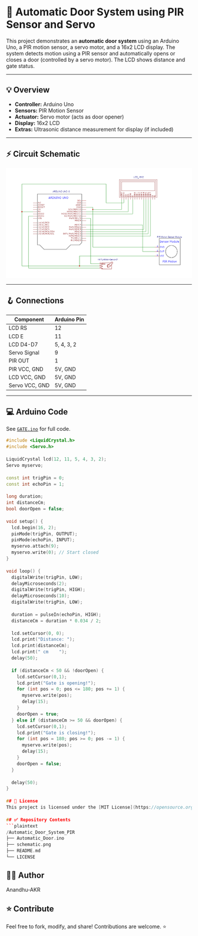 # 🚪 Automatic Door System using PIR Sensor and Servo

This project demonstrates an **automatic door system** using an Arduino Uno, a PIR motion sensor, a servo motor, and a 16x2 LCD display. The system detects motion using a PIR sensor and automatically opens or closes a door (controlled by a servo motor). The LCD shows distance and gate status.

---

## 💡 **Overview**

- **Controller:** Arduino Uno
- **Sensors:** PIR Motion Sensor
- **Actuator:** Servo motor (acts as door opener)
- **Display:** 16x2 LCD
- **Extras:** Ultrasonic distance measurement for display (if included)

---

## ⚡ **Circuit Schematic**

![Schematic](schematic.png)

---

## 🪝 **Connections**

| Component          | Arduino Pin |
|-------------------|-------------|
| LCD RS            | 12          |
| LCD E             | 11          |
| LCD D4-D7         | 5, 4, 3, 2  |
| Servo Signal      | 9           |
| PIR OUT           | 1           |
| PIR VCC, GND     | 5V, GND     |
| LCD VCC, GND    | 5V, GND     |
| Servo VCC, GND  | 5V, GND     |

---

## 💻 **Arduino Code**

See [`GATE.ino`](Automatic_Door_System_PIR/GATE.ino) for full code.

```cpp
#include <LiquidCrystal.h>
#include <Servo.h>

LiquidCrystal lcd(12, 11, 5, 4, 3, 2);
Servo myservo;

const int trigPin = 0;
const int echoPin = 1;

long duration;
int distanceCm;
bool doorOpen = false;

void setup() {
  lcd.begin(16, 2);
  pinMode(trigPin, OUTPUT);
  pinMode(echoPin, INPUT);
  myservo.attach(9);
  myservo.write(0); // Start closed
}

void loop() {
  digitalWrite(trigPin, LOW);
  delayMicroseconds(2);
  digitalWrite(trigPin, HIGH);
  delayMicroseconds(10);
  digitalWrite(trigPin, LOW);

  duration = pulseIn(echoPin, HIGH);
  distanceCm = duration * 0.034 / 2;

  lcd.setCursor(0, 0);
  lcd.print("Distance: ");
  lcd.print(distanceCm);
  lcd.print(" cm    ");
  delay(50);

  if (distanceCm < 50 && !doorOpen) {
    lcd.setCursor(0,1);
    lcd.print("Gate is opening!");
    for (int pos = 0; pos <= 180; pos += 1) {
      myservo.write(pos);
      delay(15);
    }
    doorOpen = true;
  } else if (distanceCm >= 50 && doorOpen) {
    lcd.setCursor(0,1);
    lcd.print("Gate is closing!");
    for (int pos = 180; pos >= 0; pos -= 1) {
      myservo.write(pos);
      delay(15);
    }
    doorOpen = false;
  }

  delay(50);
}

## 📄 License
This project is licensed under the [MIT License](https://opensource.org/licenses/MIT). You are free to use, modify, and distribute it for any purpose, with proper attribution.

## ✅ Repository Contents
```plaintext
/Automatic_Door_System_PIR
├── Automatic_Door.ino
├── schematic.png
├── README.md
└── LICENSE
```

## 🧑‍💻 Author

Anandhu-AKR

## ⭐ Contribute

Feel free to fork, modify, and share! Contributions are welcome. ⭐
